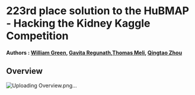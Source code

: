 # 223rd place solution to the HuBMAP - Hacking the Kidney Kaggle Competition
#### Authors : [William Green](https://github.com/aficionadoai), [Gavita Regunath](https://github.com/aero-girl),[Thomas Meli](https://github.com/ThomasMeli/ThomasMeli), [Qingtao Zhou](https://github.com/qingtaozhou)

## Overview 
![Uploading Overview.png…]()



